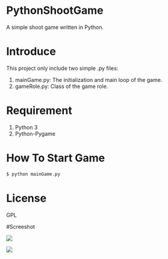 # PythonShootGame

A simple shoot game written in Python.

# Introduce

This project only include two simple .py files: 

1. mainGame.py: The initialization and main loop of the game.
2. gameRole.py: Class of the game role.

# Requirement

1. Python 3
2. Python-Pygame
  
# How To Start Game
  
```bash
$ python mainGame.py
```

# License
GPL

#Screeshot

![](http://s2.postimg.org/728c1wy4p/Screenshot_5.png)

![](http://s30.postimg.org/fflxcv9ld/Screenshot_6.png)
